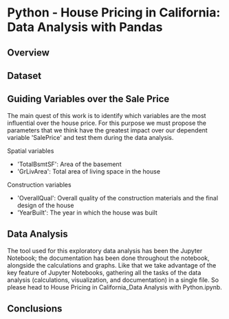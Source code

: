 # Python - House Pricing in California: Data Analysis with Pandas

## Overview



## Dataset



## Guiding Variables over the Sale Price

The main quest of this work is to identify which variables are the most influential over the house price. For this purpose we must propose the parameters that we think have the greatest impact over our dependent variable 'SalePrice' and test them during the data analysis.

Spatial variables
- 'TotalBsmtSF': Area of the basement
- 'GrLivArea': Total area of living space in the house

Construction variables
- 'OverallQual': Overall quality of the construction materials and the final design of the house
- 'YearBuilt': The year in which the house was built



## Data Analysis

The tool used for this exploratory data analysis has been the Jupyter Notebook; the documentation has been done throughout the notebook, alongside the calculations and graphs. Like that we take advantage of the key feature of Jupyter Notebooks, gathering all the tasks of the data analysis (calculations, visualization, and documentation) in a single file. So please head to House Pricing in California_Data Analysis with Python.ipynb.

## Conclusions
